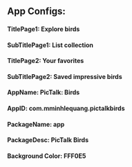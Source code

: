  

## App Configs:

#### TitlePage1: Explore birds
#### SubTitlePage1: List collection

#### TitlePage2: Your favorites
#### SubTitlePage2: Saved impressive birds

#### AppName: PicTalk: Birds
#### AppID: com.mminhlequang.pictalkbirds
#### PackageName: app
#### PackageDesc: PicTalk Birds

#### Background Color: FFF0E5